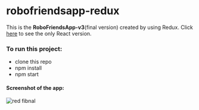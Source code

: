 # robofriendsapp-redux

This is the **RoboFriendsApp-v3**(final version) created by using Redux. Click [here](https://github.com/MalihaKabir/RoboFriendsByReactJs) to see the only React version.


### To run this project:
* clone this repo
* npm install
* npm start

#### Screenshot of the app:

![red fibnal](https://user-images.githubusercontent.com/43598622/57957336-bdfd0900-791d-11e9-8f06-01f139b0b5db.jpg)
